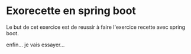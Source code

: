 # Exorecette en spring boot 

Le but de cet exercice est de reussir à faire l'exercice recette avec spring boot.
 
enfin... je vais essayer...




